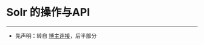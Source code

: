 # Solr 的操作与API

---

* 先声明：转自 [博主连接](http://blog.csdn.net/shao_zhiqiang/article/details/51879763)，后半部分
